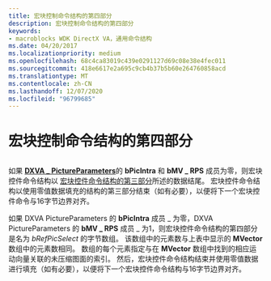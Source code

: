 ```yaml
---
title: 宏块控制命令结构的第四部分
description: 宏块控制命令结构的第四部分
keywords:
- macroblocks WDK DirectX VA，通用命令结构
ms.date: 04/20/2017
ms.localizationpriority: medium
ms.openlocfilehash: 68c4ca83019c439e0291127d69c08e38e4fec011
ms.sourcegitcommit: 418e6617e2a695c9cb4b37b5b60e264760858acd
ms.translationtype: MT
ms.contentlocale: zh-CN
ms.lasthandoff: 12/07/2020
ms.locfileid: "96799685"
---
```

# <a name="fourth-part-of-macroblock-control-command-structure"></a>宏块控制命令结构的第四部分


## <span id="ddk_fourth_part_of_macroblock_control_command_structure_gg"></span><span id="DDK_FOURTH_PART_OF_MACROBLOCK_CONTROL_COMMAND_STRUCTURE_GG"></span>


如果 [**DXVA \_ PictureParameters**](/windows-hardware/drivers/ddi/dxva/ns-dxva-_dxva_pictureparameters)的 **bPicIntra** 和 **bMV \_ RPS** 成员为零，则宏块控件命令结构以 [宏块控件命令结构的第三部分](third-part-of-macroblock-control-command-structure.md)所述的数据结尾。 宏块控件命令结构以使用零值数据填充的结构的第三部分结束（如有必要），以便将下一个宏块控件命令与16字节边界对齐。

如果 DXVA PictureParameters 的 **bPicIntra** 成员 \_ 为零，DXVA PictureParameters 的 **bMV \_ RPS** 成员 \_ 为1，则宏块控件命令结构的第四部分是名为 *bRefPicSelect* 的字节数组。 该数组中的元素数与上表中显示的 **MVector** 数组中的元素数相同。 数组的每个元素指定与在 **MVector** 数组中找到的相应运动向量关联的未压缩图面的索引。 然后，宏块控件命令结构结束并使用零值数据进行填充（如有必要），以便将下一个宏块控件命令结构与16字节边界对齐。

 

